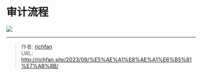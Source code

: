 # 审计流程


![](https://jsd.cdn.zzko.cn/gh/richffan/img@main/audit/audit-process.webp)

---

> 作者: [richfan](https://richfan.site/)  
> URL: http://richfan.site/2023/09/%E5%AE%A1%E8%AE%A1%E6%B5%81%E7%A8%8B/  

